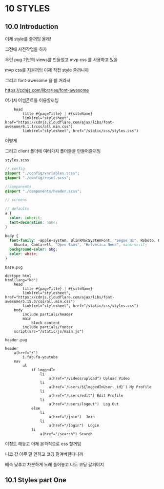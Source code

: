 # 10 STYLES

## 10.0 Introduction

이제 style를 줄꺼임 올레!

그전에 사전작업을 하자

우린 pug 기반의 views를 만들었고 mvp css 를 사용하고 있음

mvp css를 지울꺼임 이제 직접 style 줄꺼니까

그리고 font-awesome 을 쓸 거라서

https://cdnjs.com/libraries/font-awesome

여기서 어썸폰트를 이용할꺼임

```pug
    head
        title #{pageTitle} | #{siteName}
        link(rel="stylesheet", href="https://cdnjs.cloudflare.com/ajax/libs/font-awesome/6.1.1/css/all.min.css")
        link(rel="stylesheet", href="/static/css/styles.css")
```

이렇게

그리고 client 폴더에 여러가지 폴더들을 만들어줄꺼임

`styles.scss`

```scss
// config
@import "./config/variables.scss";
@import "./config/reset.scss";

//components
@import "./components/header.scss";

// screens

// defaults
a {
  color: inherit;
  text-decoration: none;
}

body {
  font-family: -apple-system, BlinkMacSystemFont, "Segoe UI", Roboto, Oxygen,
    Ubuntu, Cantarell, "Open Sans", "Helvetica Neue", sans-serif;
  background-color: $bg;
  color: white;
}
```

`base.pug`

```pug
doctype html
html(lang="ko")
    head
        title #{pageTitle} | #{siteName}
        link(rel="stylesheet", href="https://cdnjs.cloudflare.com/ajax/libs/font-awesome/5.15.3/css/all.min.css")
        link(rel="stylesheet", href="/static/css/styles.css")
    body
        include partials/header
        main
            block content
        include partials/footer
    script(src="/static/js/main.js")
```

`header.pug`

```pug
header
    a(href="/")
        i.fab.fa-youtube
    nav
        ul
            if loggedIn
                li
                    a(href="/videos/upload") Upload Video
                li
                    a(href=`/users/${loggedInUser._id}`) My Profile
                li
                    a(href="/users/edit") Edit Profile
                li
                    a(href="/users/logout")  Log Out
            else
                li
                    a(href="/join")  Join
                li
                    a(href="/login")  Login
            li
                a(href="/search") Search
```

이정도 해놓고 이제 본격적으로 css 할꺼임

니코 걍 아무 말 안하고 코딩 갈겨버린다니까

배속 낮추고 차분하게 노래 틀어놓고 나도 코딩 갈겨야지

## 10.1 Styles part One
